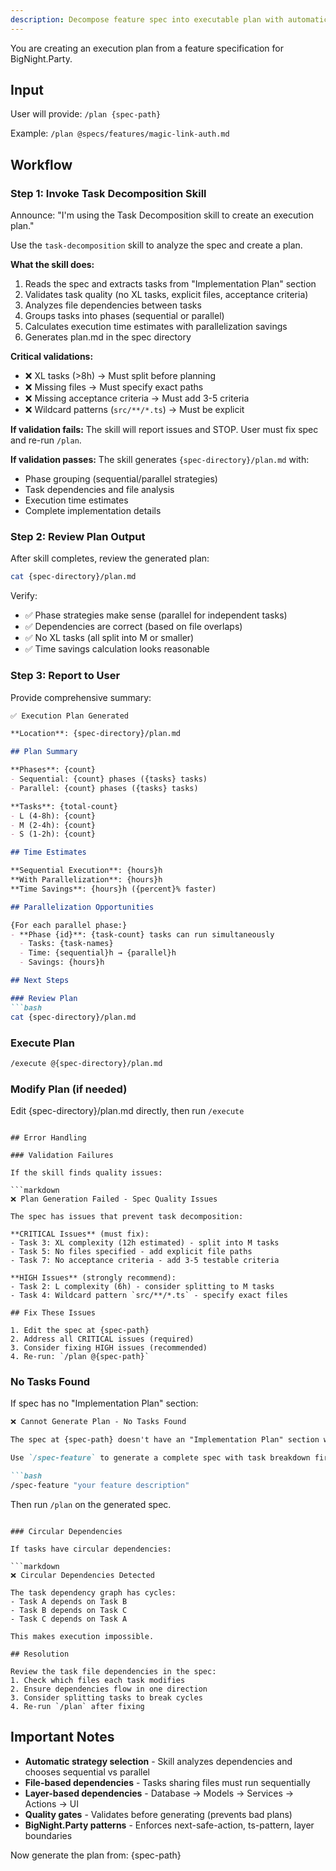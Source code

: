 ```yaml
---
description: Decompose feature spec into executable plan with automatic phase analysis and sequential/parallel strategy
---
```


You are creating an execution plan from a feature specification for BigNight.Party.

## Input

User will provide: `/plan {spec-path}`

Example: `/plan @specs/features/magic-link-auth.md`

## Workflow

### Step 1: Invoke Task Decomposition Skill

Announce: "I'm using the Task Decomposition skill to create an execution plan."

Use the `task-decomposition` skill to analyze the spec and create a plan.

**What the skill does:**
1. Reads the spec and extracts tasks from "Implementation Plan" section
2. Validates task quality (no XL tasks, explicit files, acceptance criteria)
3. Analyzes file dependencies between tasks
4. Groups tasks into phases (sequential or parallel)
5. Calculates execution time estimates with parallelization savings
6. Generates plan.md in the spec directory

**Critical validations:**
- ❌ XL tasks (>8h) → Must split before planning
- ❌ Missing files → Must specify exact paths
- ❌ Missing acceptance criteria → Must add 3-5 criteria
- ❌ Wildcard patterns (`src/**/*.ts`) → Must be explicit

**If validation fails:**
The skill will report issues and STOP. User must fix spec and re-run `/plan`.

**If validation passes:**
The skill generates `{spec-directory}/plan.md` with:
- Phase grouping (sequential/parallel strategies)
- Task dependencies and file analysis
- Execution time estimates
- Complete implementation details

### Step 2: Review Plan Output

After skill completes, review the generated plan:

```bash
cat {spec-directory}/plan.md
```

Verify:
- ✅ Phase strategies make sense (parallel for independent tasks)
- ✅ Dependencies are correct (based on file overlaps)
- ✅ No XL tasks (all split into M or smaller)
- ✅ Time savings calculation looks reasonable

### Step 3: Report to User

Provide comprehensive summary:

```markdown
✅ Execution Plan Generated

**Location**: {spec-directory}/plan.md

## Plan Summary

**Phases**: {count}
- Sequential: {count} phases ({tasks} tasks)
- Parallel: {count} phases ({tasks} tasks)

**Tasks**: {total-count}
- L (4-8h): {count}
- M (2-4h): {count}
- S (1-2h): {count}

## Time Estimates

**Sequential Execution**: {hours}h
**With Parallelization**: {hours}h
**Time Savings**: {hours}h ({percent}% faster)

## Parallelization Opportunities

{For each parallel phase:}
- **Phase {id}**: {task-count} tasks can run simultaneously
  - Tasks: {task-names}
  - Time: {sequential}h → {parallel}h
  - Savings: {hours}h

## Next Steps

### Review Plan
```bash
cat {spec-directory}/plan.md
```

### Execute Plan
```bash
/execute @{spec-directory}/plan.md
```

### Modify Plan (if needed)
Edit {spec-directory}/plan.md directly, then run `/execute`
```

## Error Handling

### Validation Failures

If the skill finds quality issues:

```markdown
❌ Plan Generation Failed - Spec Quality Issues

The spec has issues that prevent task decomposition:

**CRITICAL Issues** (must fix):
- Task 3: XL complexity (12h estimated) - split into M tasks
- Task 5: No files specified - add explicit file paths
- Task 7: No acceptance criteria - add 3-5 testable criteria

**HIGH Issues** (strongly recommend):
- Task 2: L complexity (6h) - consider splitting to M tasks
- Task 4: Wildcard pattern `src/**/*.ts` - specify exact files

## Fix These Issues

1. Edit the spec at {spec-path}
2. Address all CRITICAL issues (required)
3. Consider fixing HIGH issues (recommended)
4. Re-run: `/plan @{spec-path}`
```

### No Tasks Found

If spec has no "Implementation Plan" section:

```markdown
❌ Cannot Generate Plan - No Tasks Found

The spec at {spec-path} doesn't have an "Implementation Plan" section with tasks.

Use `/spec-feature` to generate a complete spec with task breakdown first:

```bash
/spec-feature "your feature description"
```

Then run `/plan` on the generated spec.
```

### Circular Dependencies

If tasks have circular dependencies:

```markdown
❌ Circular Dependencies Detected

The task dependency graph has cycles:
- Task A depends on Task B
- Task B depends on Task C
- Task C depends on Task A

This makes execution impossible.

## Resolution

Review the task file dependencies in the spec:
1. Check which files each task modifies
2. Ensure dependencies flow in one direction
3. Consider splitting tasks to break cycles
4. Re-run `/plan` after fixing
```

## Important Notes

- **Automatic strategy selection** - Skill analyzes dependencies and chooses sequential vs parallel
- **File-based dependencies** - Tasks sharing files must run sequentially
- **Layer-based dependencies** - Database → Models → Services → Actions → UI
- **Quality gates** - Validates before generating (prevents bad plans)
- **BigNight.Party patterns** - Enforces next-safe-action, ts-pattern, layer boundaries

Now generate the plan from: {spec-path}
